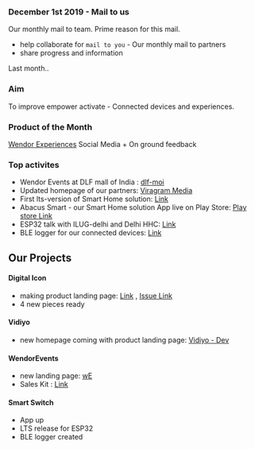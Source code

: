 ### December 1st 2019 - Mail to us

Our monthly mail to team. 
Prime reason for this mail.
 - help collaborate for `mail to you` - Our monthly mail to partners
 - share progress and information

Last month..

### Aim
To improve empower activate - Connected devices and experiences.

### Product of the Month
[Wendor Experiences](https://we.akriya.co.in)
Social Media + On ground feedback

### Top activites
* Wendor Events at DLF mall of India : [dlf-moi](https://akriya.co.in/wendor-events/)
* Updated homepage of our partners: [Viragram Media](https://viragram.me/)
* First lts-version of Smart Home solution: [Link](https://github.com/ashtam55/smart_switch/releases)
* Abacus Smart - our Smart Home solution App live on Play Store: [Play store Link](https://play.google.com/store/apps/details?id=com.artiosys.smart_switch)
* ESP32 talk with ILUG-delhi and Delhi HHC: [Link](https://github.com/hardware-hackers-club-delhi/Talks/issues/3)
* BLE logger for our connected devices: [Link](https://github.com/ashtam55/BleWebLogger)

## Our Projects 

#### Digital Icon
- making product landing page: [Link](https://di.akriya.co.in) , [Issue Link](https://github.com/karx/karx.github.io/projects/1#card-30261402)
- 4 new pieces ready

#### Vidiyo
- new homepage coming with product landing page: [Vidiyo - Dev](https://vidiyo.netlify.com/)

#### WendorEvents
- new landing page: [wE](https://we.akriya.co.in)
- Sales Kit : [Link](https://github.com/karx/karx.github.io/issues/18)

#### Smart Switch
- App up
- LTS release for ESP32
- BLE logger created

